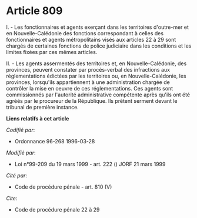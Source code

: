 # Article 809

I. - Les fonctionnaires et agents exerçant dans les territoires d'outre-mer et en Nouvelle-Calédonie des fonctions
correspondant à celles des fonctionnaires et agents métropolitains visés aux articles 22 à 29 sont chargés de certaines
fonctions de police judiciaire dans les conditions et les limites fixées par ces mêmes articles.

II. - Les agents assermentés des territoires et, en Nouvelle-Calédonie, des provinces, peuvent constater par procès-verbal
des infractions aux réglementations édictées par les territoires ou, en Nouvelle-Calédonie, les provinces, lorsqu'ils
appartiennent à une administration chargée de contrôler la mise en oeuvre de ces réglementations. Ces agents sont
commissionnés par l'autorité administrative compétente après qu'ils ont été agréés par le procureur de la République. Ils
prêtent serment devant le tribunal de première instance.

**Liens relatifs à cet article**

_Codifié par_:

  - Ordonnance 96-268 1996-03-28

_Modifié par_:

  - Loi n°99-209 du 19 mars 1999 - art. 222 () JORF 21 mars 1999

_Cité par_:

  - Code de procédure pénale - art. 810 (V)

_Cite_:

  - Code de procédure pénale 22 à 29
